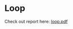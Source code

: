 # Loop

Check out report here: [loop.pdf](https://github.com/user-attachments/files/20896988/loop.pdf)
